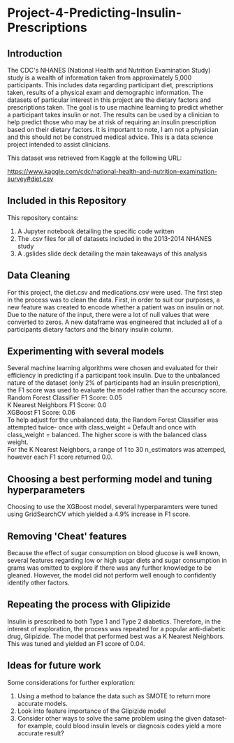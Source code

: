 # Project-4-Predicting-Insulin-Prescriptions

## Introduction
The CDC's NHANES (National Health and Nutrition Examination Study) study is a wealth of information taken from approximately 5,000 participants. This includes data regarding participant diet, prescriptions taken, results of a physical exam and demographic information. The datasets of particular interest in this project are the dietary factors and prescriptions taken. The goal is to use machine learning to predict whether a participant takes insulin or not. The results can be used by a clinician to help predict those who may be at risk of requiring an insulin prescription based on their dietary factors. It is important to note, I am not a physician and this should not be construed medical advice. This is a data science project intended to assist clinicians.  

This dataset was retrieved from Kaggle at the following URL:  

 https://www.kaggle.com/cdc/national-health-and-nutrition-examination-survey#diet.csv
## Included in this Repository
This repository contains:
1. A Jupyter notebook detailing the specific code written
2. The .csv files for all of datasets included in the 2013-2014 NHANES study
3. A .gslides slide deck detailing the main takeaways of this analysis
## Data Cleaning
For this project, the diet.csv and medications.csv were used. The first step in the process was to clean the data. First, in order to suit our purposes, a new feature was created to encode whether a patient was on insulin or not. Due to the nature of the input, there were a lot of null values that were converted to zeros. A new dataframe was engineered that included all of a participants dietary factors and the binary insulin column. 
## Experimenting with several models
Several machine learning algorithms were chosen and evaluated for their efficiency in predicting if a participant took insulin. Due to the unbalanced nature of the dataset (only 2% of participants had an insulin prescription), the F1 score was used to evaluate the model rather than the accuracy score.  
Random Forest Classifier F1 Score: 0.05  
K Nearest Neighbors F1 Score: 0.0  
XGBoost F1 Score: 0.06  
To help adjust for the unbalanced data, the Random Forest Classifier was attempted twice- once with class_weight = Default and once with class_weight = balanced. The higher score is with the balanced class weight.  
For the K Nearest Neighbors, a range of 1 to 30 n_estimators was attemped, however each F1 score returned 0.0.  
## Choosing a best performing model and tuning hyperparameters
Choosing to use the XGBoost model, several hyperparamters were tuned using GridSearchCV which yielded a 4.9% increase in F1 score. 
## Removing 'Cheat' features
Because the effect of sugar consumption on blood glucose is well known, several features regarding low or high sugar diets and sugar consumption in grams was omitted to explore if there was any further knowledge to be gleaned. However, the model did not perform well enough to confidently identify other factors. 
## Repeating the process with Glipizide
Insulin is prescribed to both Type 1 and Type 2 diabetics. Therefore, in the interest of exploration, the process was repeated for a popular anti-diabetic drug, Glipizide. The model that performed best was a K Nearest Neighbors. This was tuned and yielded an F1 score of 0.04. 
## Ideas for future work
Some considerations for further exploration:  
1. Using a method to balance the data such as SMOTE to return more accurate models. 
2. Look into feature importance of the Glipizide model 
3. Consider other ways to solve the same problem using the given dataset- for example, could blood insulin levels or diagnosis codes yield a more accurate result? 
